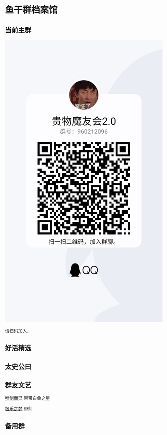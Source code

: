 # 鱼干群档案馆

## 当前主群

<div style='height: 100%; width: 100%; object-fit: contain'>

![](2021-01-19-00-49-58.png)

请扫码加入.

</div>

## 好活精选

## 太史公曰

## 群友文艺

[唯剑而已](https://m.qidian.com/book/1025458662) 带带白金之星

[极乐之梦](https://github.com/trotsky1997/elysium_dream) 带师

## 备用群
